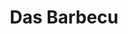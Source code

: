 ---
title: Das Barbecu
year: 2002
opening_date: 2002-11-01
closing_date: 2002-11-16
layout: productions
featured_image: 
image_caption:
image_credit:
playbill: 
category: 
Theatre: Theatre Jacksonville
Venue: Little Theatre
cast:
  Actor One: Jenny McCombes
  Actor Two: Amy Szkody
  Actor Three: Christine DuMars
  Actor Four: Karl Rogers
  Actor Five: Blake Osner
  Actor Six: Gabriel White
crew:
  Artistic Director: Tony Walsh
  Music Director: Ellen Milligan
  Choreograher: Ellie Barrett
  Stage Manager: Valerie Howard
  Technical Direcor: Jeffery L. Wagoner
  Set Design: Kelly J. Wagoner
  Lighing Design: Jeffery L. Wagoner
  Costume Design: Joy Smith
  Costume Crew:
    - Samantha Watson
    - Andra Smith
    - Beka Vaughn
    - Martha Williams
    - Katy Bilderback
  Hair and Make-up Design: Tracy Olin
  Prop Design: Claudia Wright
  Prop Crew:
    - Paula Biggs
    - Gloria Davis
  Running Crew:
    - Claudia Wright
    - Greg Odenwald
    - Jeffery L. Wagoner
    - Alissa Cooke-Dew
    - John Gibson
  Lighboard Operator: Gloria Pepe
  Spotlight Operator: Gloria Pepe
  Technical Assistant: Dorothy Deane
  Set Construction:
    - Gloria Pepe
    - Colin J. Williams
    - Jon Brenan
    - John Gibson
    - Katie Braddy
    - Dorothy Deane
  Photography: Sarah Boone
orchestra:
external_links:
---
